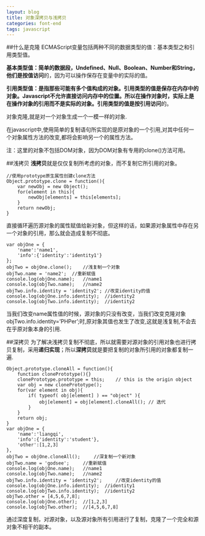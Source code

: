 ```yaml
---
layout: blog
title: 对象深拷贝与浅拷贝
categories: font-end
tags: javascript
---
```


##什么是克隆
ECMAScript变量包括两种不同的数据类型的值：基本类型之和引用类型值。

**基本类型值：**简单的数据段，Undefined、Null、Boolean、Number和String，他们是**按值访问**的，因为可以操作保存在变量中的实际的值。

**引用类型值：**是指那些可能有多个值构成的对象。引用类型的值是保存在内存中的对象。Javascript不允许直接访问内存中的位置。所以在操作对象时，实际上是在操作对象的引用而不是实际的对象。引用类型的值是**按引用访问**的。

对象克隆,就是对一个对象生成一个一模一样的对象.

在javascript中,使用简单的复制语句所实现的是原对象的一个引用,对其中任何一个对象属性方法的改变,都将会影响另一个的属性方法。

注：这里的对象不包括DOM对象，因为DOM对象有专用的clone()方法可用。

##浅拷贝
**浅拷贝**就是仅仅复制所考虑的对象，而不复制它所引用的对象。

	//使用prototype原生属性创建clone方法
	Object.prototype.clone = function(){
		var newObj = new Object();
		for(element in this){
			newObj[elements] = this[elements];
		}
		return newObj;
	}	
	
直接循环遍历源对象的属性赋值给新对象，但这样的话，如果源对象属性中存在另一个对象的引用，那么就会造成复制不彻底。

	var objOne = {
		'name':'name1',
		'info':{'identity':'identity1'}
	};
	objTwo = objOne.clone();	//浅复制一个对象
	objTwo.name = 'name2';	//重新赋值
	console.log(objOne.name);	//name1
	console.log(objTwo.name);	//name2
	objTwo.info.identity = 'identity2';	//改变identity的值
	console.log(objOne.info.identity);	//identity2
	console.log(objTwo.info.identity);	//identity2

当我们改变name属性值的时候，源对象的只没有改变，当我们改变克隆对象objTwo.info.identity=’PHPer’;时,原对象其值也发生了改变,这就是浅复制,不会去在乎原对象本身的引用.

##深拷贝
为了解决浅拷贝复制不彻底，所以就需要对源对象的引用对象也进行拷贝复制，采用**递归实现**；所以**深拷贝**就是要把复制的对象所引用的对象都复制一遍.

	Object.prototype.cloneAll = function(){
		function clonePrototype(){}
		clonePrototype.prototype = this;	// this is the origin object
		var obj = new clonePrototype();
		for(var element in obj){
			if( typeof( obj[element] ) == "object" ){
				obj[element] = obj[element].cloneAll();	// 迭代
			}
		}
		return obj;
	}
	var objOne = {
	    'name':'liangqi',
	    'info':{'identity':'student'},
	    'other':[1,2,3]
	},
	objTwo = objOne.cloneAll(); 	//深复制一个新对象
	objTwo.name = 'godsee'; 	//重新赋值
	console.log(objOne.name); 	//name1
	console.log(objTwo.name); 	//name2
	objTwo.info.identity = 'identity2'; 	//改变identity的值
	console.log(objOne.info.identity); 	//identity1
	console.log(objTwo.info.identity); 	//identity2
	objTwo.other = [4,5,6,7,8];
	console.log(objOne.other); 	//[1,2,3]
	console.log(objTwo.other);	//[4,5,6,7,8]

通过深度复制，对源对象，以及源对象所有引用进行了复制，克隆了一个完全和源对象不相干的副本。